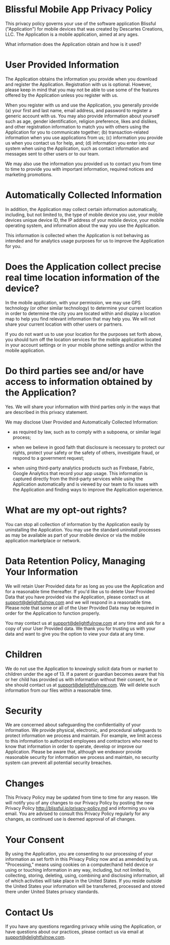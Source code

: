 # Blissful Mobile App Privacy Policy

This privacy policy governs your use of the software application Blissful ("Application") for mobile devices that was created by Descartes Creations, LLC. The Application is a mobile application, aimed at any ages.

What information does the Application obtain and how is it used?

# User Provided Information

The Application obtains the information you provide when you download and register the Application. Registration with us is optional. However, please keep in mind that you may not be able to use some of the features offered by the Application unless you register with us.

When you register with us and use the Application, you generally provide (a) your first and last name, email address, and password to register a generic account with us. You may also provide information about yourself such as age, gender identification, religion preference, likes and dislikes, and other registration information to match you with others using the Application for you to communicate together; (b) transaction-related information when you use applications from us; (c) information you provide us when you contact us for help, and; (d) information you enter into our system when using the Application, such as contact information and messages sent to other users or to our team.

We may also use the information you provided us to contact you from time to time to provide you with important information, required notices and marketing promotions.

# Automatically Collected Information

In addition, the Application may collect certain information automatically, including, but not limited to, the type of mobile device you use, your mobile devices unique device ID, the IP address of your mobile device, your mobile operating system, and information about the way you use the Application.

This information is collected when the Application is not behaving as intended and for analytics usage purposes for us to improve the Application for you.

# Does the Application collect precise real time location information of the device?

In the mobile application, with your permission, we may use GPS technology (or other similar technology) to determine your current location in order to determine the city you are located within and display a location map to help you find relevant information that may help you. We will not share your current location with other users or partners.

If you do not want us to use your location for the purposes set forth above, you should turn off the location services for the mobile application located in your account settings or in your mobile phone settings and/or within the mobile application.

# Do third parties see and/or have access to information obtained by the Application?

Yes. We will share your information with third parties only in the ways that are described in this privacy statement.

We may disclose User Provided and Automatically Collected Information:

* as required by law, such as to comply with a subpoena, or similar legal process;

* when we believe in good faith that disclosure is necessary to protect our rights, protect your safety or the safety of others, investigate fraud, or respond to a government request;

* when using third-party analytics products such as Firebase, Fabric, Google Analytics that record your app usage. This information is captured directly from the third-party services while using the Application automatically and is viewed by our team to fix issues with the Application and finding ways to improve the Application experience.

# What are my opt-out rights?

You can stop all collection of information by the Application easily by uninstalling the Application. You may use the standard uninstall processes as may be available as part of your mobile device or via the mobile application marketplace or network.

# Data Retention Policy, Managing Your Information

We will retain User Provided data for as long as you use the Application and for a reasonable time thereafter. If you'd like us to delete User Provided Data that you have provided via the Application, please contact us at support@delightfulnow.com and we will respond in a reasonable time. Please note that some or all of the User Provided Data may be required in order for the Application to function properly.

You may contact us at support@delightfulnow.com at any time and ask for a copy of your User Provided data. We thank you for trusting us with your data and want to give you the option to view your data at any time.

# Children

We do not use the Application to knowingly solicit data from or market to children under the age of 13. If a parent or guardian becomes aware that his or her child has provided us with information without their consent, he or she should contact us at support@delightfulnow.com. We will delete such information from our files within a reasonable time.

# Security

We are concerned about safeguarding the confidentiality of your information. We provide physical, electronic, and procedural safeguards to protect information we process and maintain. For example, we limit access to this information to authorized employees and contractors who need to know that information in order to operate, develop or improve our Application. Please be aware that, although we endeavor provide reasonable security for information we process and maintain, no security system can prevent all potential security breaches.

# Changes

This Privacy Policy may be updated from time to time for any reason. We will notify you of any changes to our Privacy Policy by posting the new Privacy Policy http://blissful.io/privacy-policy.md and informing you via email. You are advised to consult this Privacy Policy regularly for any changes, as continued use is deemed approval of all changes.

# Your Consent

By using the Application, you are consenting to our processing of your information as set forth in this Privacy Policy now and as amended by us. "Processing," means using cookies on a computer/hand held device or using or touching information in any way, including, but not limited to, collecting, storing, deleting, using, combining and disclosing information, all of which activities will take place in the United States. If you reside outside the United States your information will be transferred, processed and stored there under United States privacy standards.

# Contact Us

If you have any questions regarding privacy while using the Application, or have questions about our practices, please contact us via email at support@delightfulnow.com.